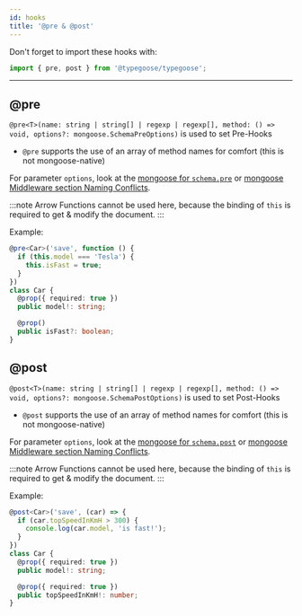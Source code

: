 ```yaml
---
id: hooks
title: '@pre & @post'
---
```


Don't forget to import these hooks with:

```ts
import { pre, post } from '@typegoose/typegoose';
```

---

## @pre

`@pre<T>(name: string | string[] | regexp | regexp[], method: () => void, options?: mongoose.SchemaPreOptions)` is used to set Pre-Hooks
- `@pre` supports the use of an array of method names for comfort (this is not mongoose-native)

For parameter `options`, look at the [mongoose for `schema.pre`](https://mongoosejs.com/docs/api/schema.html#schema_Schema-pre) or [mongoose Middleware section Naming Conflicts](https://mongoosejs.com/docs/middleware.html#naming).

:::note
Arrow Functions cannot be used here, because the binding of `this` is required to get & modify the document.
:::

Example:

```ts
@pre<Car>('save', function () {
  if (this.model === 'Tesla') {
    this.isFast = true;
  }
})
class Car {
  @prop({ required: true })
  public model!: string;

  @prop()
  public isFast?: boolean;
}
```

## @post

`@post<T>(name: string | string[] | regexp | regexp[], method: () => void, options?: mongoose.SchemaPostOptions)` is used to set Post-Hooks
- `@post` supports the use of an array of method names for comfort (this is not mongoose-native)

For parameter `options`, look at the [mongoose for `schema.post`](https://mongoosejs.com/docs/api/schema.html#schema_Schema-post) or [mongoose Middleware section Naming Conflicts](https://mongoosejs.com/docs/middleware.html#naming).

:::note
Arrow Functions cannot be used here, because the binding of `this` is required to get & modify the document.
:::

Example:

```ts
@post<Car>('save', (car) => {
  if (car.topSpeedInKmH > 300) {
    console.log(car.model, 'is fast!');
  }
})
class Car {
  @prop({ required: true })
  public model!: string;

  @prop({ required: true })
  public topSpeedInKmH!: number;
}
```
